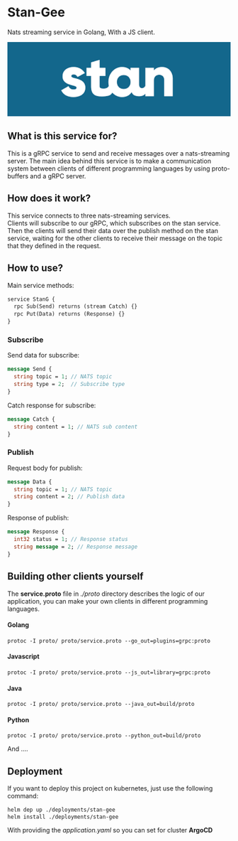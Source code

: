 # Stan-Gee
Nats streaming service in Golang, With a JS client.

<img src="./assets/main.png" width="700" />

## What is this service for?
This is a gRPC service to send and receive messages over a nats-streaming
server. The main idea behind this service is to make a communication system
between clients of different programming languages by using proto-buffers 
and a gRPC server.

## How does it work?
This service connects to three nats-streaming services.<br />
Clients will subscribe to our gRPC, which subscribes on the stan service. Then
the clients will send their data over the publish method on the stan service, waiting
for the other clients to receive their message on the topic that
they defined in the request.

## How to use?
Main service methods:
```protobuf
service StanG {
  rpc Sub(Send) returns (stream Catch) {}
  rpc Put(Data) returns (Response) {}
}
```

### Subscribe
Send data for subscribe:
```protobuf
message Send {
  string topic = 1; // NATS topic
  string type = 2;  // Subscribe type
}
```

Catch response for subscribe:
```protobuf
message Catch {
  string content = 1; // NATS sub content
}
```

### Publish
Request body for publish:
```protobuf
message Data {
  string topic = 1; // NATS topic
  string content = 2; // Publish data
}
```

Response of publish:
```protobuf
message Response {
  int32 status = 1; // Response status
  string message = 2; // Response message
}
```

## Building other clients yourself
The **service.proto** file in _./proto_ directory describes the logic of our application,
you can make your own clients in different programming languages.

#### Golang
```shell
protoc -I proto/ proto/service.proto --go_out=plugins=grpc:proto
```

#### Javascript
```shell
protoc -I proto/ proto/service.proto --js_out=library=grpc:proto
```

#### Java
```shell
protoc -I proto/ proto/service.proto --java_out=build/proto
```

#### Python
```shell
protoc -I proto/ proto/service.proto --python_out=build/proto
```

And ....

## Deployment
If you want to deploy this project on kubernetes, just use the following command:
```shell
helm dep up ./deployments/stan-gee
helm install ./deployments/stan-gee
```

With providing the _application.yaml_ so you can set for cluster **ArgoCD**
